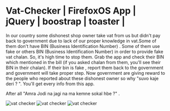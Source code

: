 # Vat-Checker | FirefoxOS App | jQuery | boostrap | toaster |

In our country some dishonest shop owner take vat from us but didn't pay back to government due to lack of our proper knowledge in vat.Some of them don't have BIN (Business Identification Number) . Some of them use fake or others BIN (Business Identification Number) in order to provide fake vat chalan. So, it's high time to stop them. Grab the app and check their BIN which mentioned in the bill (if you asked chalan from them, you'll see their BIN in their chalan). If their bin is fake , report them back to the government and government will take proper step. Now government are giving reward to the people who reported about these dishonest owner so why "suvo kaje deri ? ". You'll get every info from this app. 

After all "Amra Jodi na jagi na ma kemne sokal hbe ?" .

![vat checker](https://images2.imgbox.com/8e/36/b2EVkvMH_o.png)
![vat checker](https://images2.imgbox.com/f5/1b/VsTRF3v9_o.png)
![vat checker](https://images2.imgbox.com/7c/43/1jHKX1SO_o.png)
